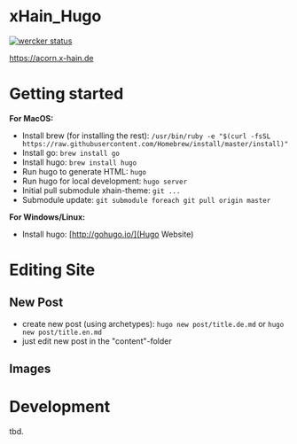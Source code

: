 # xHain_Hugo

[![wercker status](https://app.wercker.com/status/4374b5664faf5920c218c1b06618581a/m/master "wercker status")](https://app.wercker.com/project/byKey/4374b5664faf5920c218c1b06618581a)

https://acorn.x-hain.de

# Getting started

**For MacOS:**
* Install brew (for installing the rest): ``/usr/bin/ruby -e "$(curl -fsSL https://raw.githubusercontent.com/Homebrew/install/master/install)"``
* Install go: ``brew install go``
* Install hugo: ``brew install hugo``
* Run hugo to generate HTML: ``hugo``
* Run hugo for local development: ``hugo server``
* Initial pull submodule xhain-theme: ``git ...``
* Submodule update: ``git submodule foreach git pull origin master``

**For Windows/Linux:**
* Install hugo: [http://gohugo.io/](Hugo Website)

# Editing Site

## New Post
* create new post (using archetypes): ``hugo new post/title.de.md`` or ``hugo new post/title.en.md`` 
* just edit new post in the "content"-folder

## Images

# Development

tbd.
